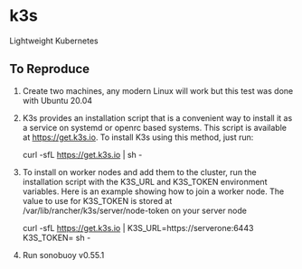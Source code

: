 # k3s
Lightweight Kubernetes
## To Reproduce

1. Create two machines, any modern Linux will work but this test was done with Ubuntu 20.04
2. K3s provides an installation script that is a convenient way to install it as a service on systemd or openrc based systems. This script is available at https://get.k3s.io. To install K3s using this method, just run:

    curl -sfL https://get.k3s.io | sh -

3. To install on worker nodes and add them to the cluster, run the installation script with the K3S_URL and K3S_TOKEN environment variables. Here is an example showing how to join a worker node. The value to use for K3S_TOKEN is stored at /var/lib/rancher/k3s/server/node-token on your server node

    curl -sfL https://get.k3s.io | K3S_URL=https://serverone:6443 K3S_TOKEN=<TOKEN> sh -

4. Run sonobuoy v0.55.1

